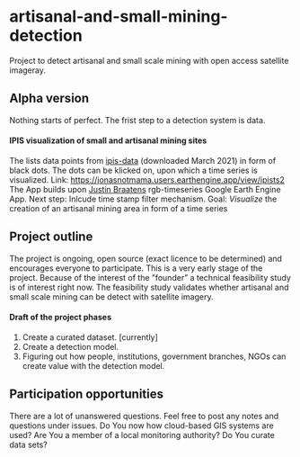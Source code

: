 # artisanal-and-small-mining-detection
Project to detect artisanal and small scale mining with open access satellite imageray.

## Alpha version
Nothing starts of perfect. The frist step to a detection system is data.
#### IPIS visualization of small and artisanal mining sites
The lists data points from [ipis-data](https://ipisresearch-dashboard.shinyapps.io/open_data_app/) (downloaded March 2021) in form of black dots.
The dots can be klicked on, upon which a time series is visualized.
Link: https://jonasnotmama.users.earthengine.app/view/ipists2
The App builds upon [Justin Braatens](https://github.com/jdbcode) rgb-timeseries Google Earth Engine App.
Next step: Inlcude time stamp filter mechanism. Goal: _Visualize_ the creation of an artisanal mining area in form of a time series
 

## Project outline
The project is ongoing, open source (exact licence to be determined) and encourages everyone to participate. This is a very early stage of the project.  Because of the interest of the ”founder” a technical feasibility study is of interest right now.  The feasibility study validates whether artisanal and small scale mining can be detect with satellite imagery.
#### Draft of the project phases
1. Create a curated dataset. [currently]
2. Create a detection model.
3. Figuring out how people, institutions, government branches, NGOs can create value with the detection model.

## Participation opportunities
There  are  a  lot  of  unanswered  questions.  Feel  free  to  post  any  notes  and  questions  under issues. Do You now how cloud-based GIS systems are used? Are You a member of a local monitoring authority? Do You curate data sets?
